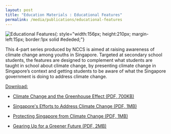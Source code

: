 ```yaml
---
layout: post
title: "Education Materials : Educational Features"
permalink: /media/publications/educational-features
---
```

![Educational Features](/images/education-features.jpg "Educational Features"){: style="width:156px; height:210px; margin-left:15px; border:1px solid #ededed;"}

This 4-part series produced by NCCS is aimed at raising awareness of climate change among youths in Singapore. Targeted at secondary school students, the features are designed to complement what students are taught in school about climate change, by presenting climate change in Singapore’s context and getting students to be aware of what the Singapore government is doing to address climate change.

<u>Download:</u>

* [<a href="/files/docs/default-source/publications/climate-change-and-the-greenhouse-effect.pdf" target="_blank">Climate Change and the Greenhouse Effect (PDF, 700KB)</a>](/files/docs/default-source/publications/climate-change-and-the-greenhouse-effect.pdf)

* [<a href="/files/docs/default-source/publications/singapores-efforts-to-address-climate-change.pdf" target="_blank">Singapore's Efforts to Address Climate Change (PDF, 1MB)</a>](/files/docs/default-source/publications/singapores-efforts-to-address-climate-change.pdf)

* [<a href="/files/docs/default-source/publications/protecting-singapore-from-climate-change.pdf" target="_blank">Protecting Singapore from Climate Change (PDF, 1MB)</a>](/files/docs/default-source/publications/protecting-singapore-from-climate-change.pdf)

* [<a href="/files/docs/default-source/publications/gearing-up-for-a-greener-future.pdf" target="_blank">Gearing Up for a Greener Future (PDF, 2MB)</a>](/files/docs/default-source/publications/gearing-up-for-a-greener-future.pdf)